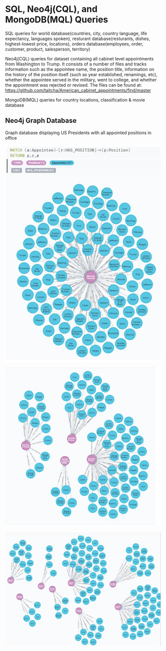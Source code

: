 # SQL, Neo4j(CQL), and MongoDB(MQL) Queries

SQL queries for world database(countries, city, country language, life expectancy, languages spoken),
resturant database(resturants, dishes, highest-lowest price, locations),
orders database(employees, order, customer, product, salesperson, territory)

Neo4j(CQL) queries for dataset containing all cabinet level appointments from Washington to 
Trump. It consists of a number of files and tracks information such as the appointee 
name, the position title, information on the history of the position itself (such as year 
established, renamings, etc), whether the appointee served in the military, went to 
college, and whether the appointment was rejected or revised. The files can be 
found at: https://github.com/taitcha/American_cabinet_appointments/find/master

MongoDB(MQL) queries for country locations, classification & movie database

## Neo4j Graph Database

Graph database displaying US Presidents with all appointed positions in office

![](screenshots/graph1.JPG)

![](screenshots/graph2.JPG)

![](screenshots/graph3.JPG)
